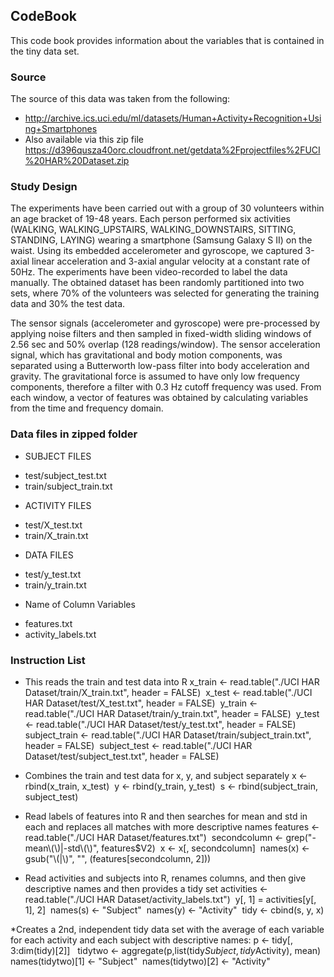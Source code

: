 ## CodeBook
This code book provides information about the variables that is contained in the tiny data set.

### Source
The source of this data was taken from the following:
* http://archive.ics.uci.edu/ml/datasets/Human+Activity+Recognition+Using+Smartphones
* Also available via this zip file https://d396qusza40orc.cloudfront.net/getdata%2Fprojectfiles%2FUCI%20HAR%20Dataset.zip

### Study Design 
The experiments have been carried out with a group of 30 volunteers within an age bracket of 19-48 years. Each person performed six activities (WALKING, WALKING_UPSTAIRS, WALKING_DOWNSTAIRS, SITTING, STANDING, LAYING) wearing a smartphone (Samsung Galaxy S II) on the waist. Using its embedded accelerometer and gyroscope, we captured 3-axial linear acceleration and 3-axial angular velocity at a constant rate of 50Hz. The experiments have been video-recorded to label the data manually. The obtained dataset has been randomly partitioned into two sets, where 70% of the volunteers was selected for generating the training data and 30% the test data. 

The sensor signals (accelerometer and gyroscope) were pre-processed by applying noise filters and then sampled in fixed-width sliding windows of 2.56 sec and 50% overlap (128 readings/window). The sensor acceleration signal, which has gravitational and body motion components, was separated using a Butterworth low-pass filter into body acceleration and gravity. The gravitational force is assumed to have only low frequency components, therefore a filter with 0.3 Hz cutoff frequency was used. From each window, a vector of features was obtained by calculating variables from the time and frequency domain.



### Data files in zipped folder
* SUBJECT FILES

- test/subject_test.txt &nbsp;
- train/subject_train.txt

* ACTIVITY FILES

- test/X_test.txt &nbsp;
- train/X_train.txt

* DATA FILES

- test/y_test.txt &nbsp;
- train/y_train.txt

* Name of Column Variables

- features.txt &nbsp;
- activity_labels.txt

### Instruction List
* This reads the train and test data into R
x_train <- read.table("./UCI HAR Dataset/train/X_train.txt", header = FALSE)&nbsp;
x_test <- read.table("./UCI HAR Dataset/test/X_test.txt", header = FALSE)&nbsp;
y_train <- read.table("./UCI HAR Dataset/train/y_train.txt", header = FALSE)&nbsp;
y_test <- read.table("./UCI HAR Dataset/test/y_test.txt", header = FALSE)&nbsp;
subject_train <- read.table("./UCI HAR Dataset/train/subject_train.txt", header = FALSE)&nbsp;
subject_test <- read.table("./UCI HAR Dataset/test/subject_test.txt", header = FALSE)

* Combines the train and test data for x, y, and subject separately
x <- rbind(x_train, x_test)&nbsp;
y <- rbind(y_train, y_test)&nbsp;
s <- rbind(subject_train, subject_test)

* Read labels of features into R and then searches for mean and std in each and replaces all matches with more descriptive names
features <- read.table("./UCI HAR Dataset/features.txt")&nbsp;
secondcolumn <- grep("-mean\\(\\)|-std\\(\\)", features$V2)&nbsp;
x <- x[, secondcolumn]&nbsp;
names(x) <- gsub("\\(|\\)", "", (features[secondcolumn, 2]))

* Read activities and subjects into R, renames columns, and then give descriptive names and then provides a tidy set
activities <- read.table("./UCI HAR Dataset/activity_labels.txt")&nbsp;
y[, 1] = activities[y[, 1], 2]&nbsp;
names(s) <- "Subject"&nbsp;
names(y) <- "Activity"&nbsp;
tidy <- cbind(s, y, x)


*Creates a 2nd, independent tidy data set with the average of each variable for each activity and each subject with descriptive names:
p <- tidy[, 3:dim(tidy)[2]] &nbsp;
tidytwo <- aggregate(p,list(tidy$Subject, tidy$Activity), mean)&nbsp;
names(tidytwo)[1] <- "Subject"&nbsp;
names(tidytwo)[2] <- "Activity"